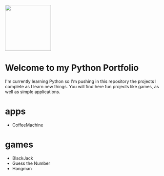 <img src=https://user-images.githubusercontent.com/31806133/125118136-a8329b00-e0c5-11eb-8d2a-ce4a91eda017.png width=150 height=150>


# Welcome to my Python Portfolio

I'm currently learning Python so I'm pushing in this repository the projects I complete as I learn new things.
You will find here fun projects like games, as well as simple applications.

# apps

* CoffeeMachine


# games

* BlackJack
* Guess the Number
* Hangman
